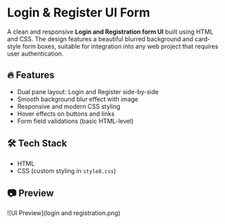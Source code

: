 # Login & Register UI Form

A clean and responsive **Login and Registration form UI** built using HTML and CSS. The design features a beautiful blurred background and card-style form boxes, suitable for integration into any web project that requires user authentication.

## 🔥 Features

- Dual pane layout: Login and Register side-by-side
- Smooth background blur effect with image
- Responsive and modern CSS styling
- Hover effects on buttons and links
- Form field validations (basic HTML-level)

## 🛠️ Tech Stack

- HTML
- CSS (custom styling in `style8.css`)

## 📷 Preview

![UI Preview](login and registration.png)

